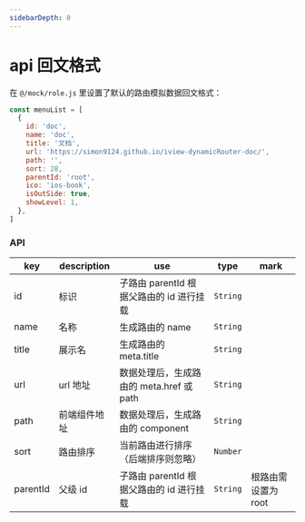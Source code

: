 ```yaml
---
sidebarDepth: 0
---
```


# api 回文格式

在 `@/mock/role.js` 里设置了默认的路由模拟数据回文格式：

```javascript
const menuList = [
  {
    id: 'doc',
    name: 'doc',
    title: '文档',
    url: 'https://simon9124.github.io/iview-dynamicRouter-doc/',
    path: '',
    sort: 28,
    parentId: 'root',
    ico: 'ios-book',
    isOutSide: true,
    showLevel: 1,
  },
]
```

### API

| key      | description  | use                                      | type     | mark                |
| -------- | ------------ | ---------------------------------------- | -------- | ------------------- |
| id       | 标识         | 子路由 parentId 根据父路由的 id 进行挂载 | `String` |
| name     | 名称         | 生成路由的 name                          | `String` |
| title    | 展示名       | 生成路由的 meta.title                    | `String` |
| url      | url 地址     | 数据处理后，生成路由的 meta.href 或 path | `String` |
| path     | 前端组件地址 | 数据处理后，生成路由的 component         | `String` |
| sort     | 路由排序     | 当前路由进行排序（后端排序则忽略）       | `Number` |
| parentId | 父级 id      | 子路由 parentId 根据父路由的 id 进行挂载 | `String` | 根路由需设置为 root |
